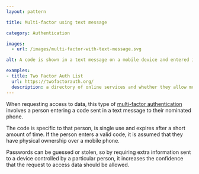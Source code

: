 ```yaml
---
layout: pattern

title: Multi-factor using text message

category: Authentication

images:
  - url: /images/multi-factor-with-text-message.svg

alt: A code is shown in a text message on a mobile device and entered into a computer at the same time.

examples:
- title: Two Factor Auth List
  url: https://twofactorauth.org/
  description: a directory of online services and whether they allow multi-factor authentication
---
```


When requesting access to data, this type of [multi-factor authentication](https://en.wikipedia.org/wiki/Multi-factor_authentication) involves a person entering a code sent in a text message to their nominated phone.

The code is specific to that person, is single use and expires after a short amount of time. If the person enters a valid code, it is assumed that they have physical ownership over a mobile phone.

Passwords can be guessed or stolen, so by requiring extra information sent to a device controlled by a particular person, it increases the confidence that the request to access data should be allowed.
